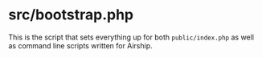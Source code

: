 # src/bootstrap.php

This is the script that sets everything up for both `public/index.php` as well
as command line scripts written for Airship.
